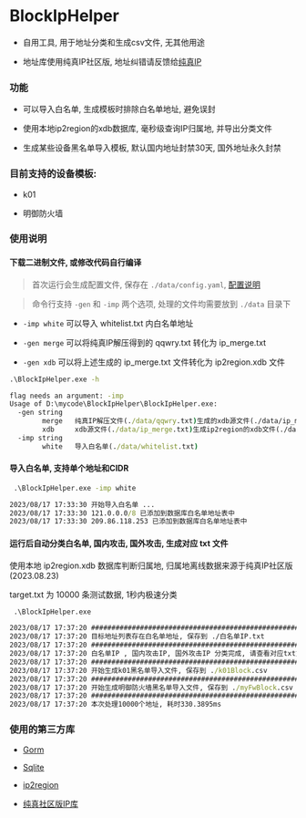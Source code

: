 # BlockIpHelper

* 自用工具, 用于地址分类和生成csv文件, 无其他用途

* 地址库使用纯真IP社区版, 地址纠错请反馈给[纯真IP](https://update.cz88.net/review)


### 功能

* 可以导入白名单, 生成模板时排除白名单地址, 避免误封

* 使用本地ip2region的xdb数据库, 毫秒级查询IP归属地, 并导出分类文件

* 生成某些设备黑名单导入模板, 默认国内地址封禁30天, 国外地址永久封禁

### 目前支持的设备模板:

* k01

* 明御防火墙

### 使用说明

#### 下载二进制文件, 或修改代码自行编译

> 首次运行会生成配置文件, 保存在 `./data/config.yaml`, [配置说明](https://github.com/yzbtdiy/BlockIpHelper/blob/main/docs/config.md)

> 命令行支持 `-gen` 和 `-imp` 两个选项, 处理的文件均需要放到 `./data` 目录下

* `-imp white` 可以导入 whitelist.txt 内白名单地址

* `-gen merge` 可以将纯真IP解压得到的 qqwry.txt 转化为 ip_merge.txt

* `-gen xdb` 可以将上述生成的 ip_merge.txt 文件转化为 ip2region.xdb 文件

```cmd
.\BlockIpHelper.exe -h

flag needs an argument: -imp
Usage of D:\mycode\BlockIpHelper\BlockIpHelper.exe:
  -gen string
        merge   纯真IP解压文件(./data/qqwry.txt)生成的xdb源文件(./data/ip_merge.txt)
        xdb     xdb源文件(./data/ip_merge.txt)生成ip2region的xdb文件(./data/ip2region.xdb)
  -imp string
        white   导入白名单(./data/whitelist.txt)
```

#### 导入白名单, 支持单个地址和CIDR

```cmd
 .\BlockIpHelper.exe -imp white

2023/08/17 17:33:30 开始导入白名单 ...
2023/08/17 17:33:30 121.0.0.0/8 已添加到数据库白名单地址表中
2023/08/17 17:33:30 209.86.118.253 已添加到数据库白名单地址表中
```

#### 运行后自动分类白名单, 国内攻击, 国外攻击, 生成对应 txt 文件

使用本地 ip2region.xdb 数据库判断归属地, 归属地离线数据来源于纯真IP社区版(2023.08.23)

target.txt 为 10000 条测试数据, 1秒内极速分类

```cmd
 .\BlockIpHelper.exe

2023/08/17 17:37:20 #############################################################
2023/08/17 17:37:20 目标地址列表存在白名单地址, 保存到 ./白名单IP.txt
2023/08/17 17:37:20 #############################################################
2023/08/17 17:37:20 白名单IP , 国内攻击IP, 国外攻击IP 分类完成, 请查看对应txt文件
2023/08/17 17:37:20 #############################################################
2023/08/17 17:37:20 开始生成k01黑名单导入文件, 保存到 ./k01Block.csv
2023/08/17 17:37:20 #############################################################
2023/08/17 17:37:20 开始生成明御防火墙黑名单导入文件, 保存到 ./myFwBlock.csv
2023/08/17 17:37:20 #############################################################
2023/08/17 17:37:20 本次处理10000个地址, 耗时330.3895ms
```

### 使用的第三方库

* [Gorm](https://github.com/go-gorm/gorm)

* [Sqlite](https://github.com/glebarez/sqlite)

* [ip2region](https://github.com/lionsoul2014/ip2region)

* [纯真社区版IP库](https://cz88.net/geo-public)